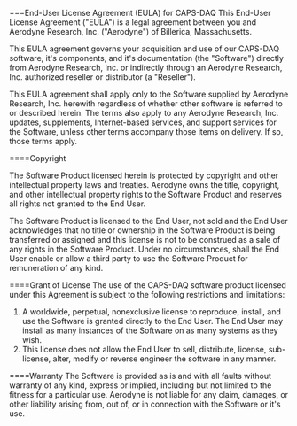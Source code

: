 ﻿===End-User License Agreement (EULA) for CAPS-DAQ
This End-User License Agreement ("EULA") is a legal agreement between you and 
Aerodyne Research, Inc. ("Aerodyne") of Billerica, Massachusetts.

This EULA agreement governs your acquisition and use of our CAPS-DAQ software, 
it's components, and it's documentation (the "Software") directly from Aerodyne 
Research, Inc. or indirectly through an Aerodyne Research, Inc. authorized 
reseller or distributor (a "Reseller").

This EULA agreement shall apply only to the Software supplied by Aerodyne 
Research, Inc. herewith regardless of whether other software is referred to or 
described herein. The terms also apply to any Aerodyne Research, Inc. updates, 
supplements, Internet-based services, and support services for the Software, 
unless other terms accompany those items on delivery. If so, those terms apply.

====Copyright 

The Software Product licensed herein is protected by copyright and other 
intellectual property laws and treaties. Aerodyne owns the title, copyright, 
and other intellectual property rights to the Software Product and reserves 
all rights not granted to the End User.

The Software Product is licensed to the End User, not sold and the End User 
acknowledges that no title or ownership in the Software Product is being 
transferred or assigned and this license is not to be construed as a sale of 
any rights in the Software Product. Under no circumstances, shall the End User 
enable or allow a third party to use the Software Product for remuneration of 
any kind. 

====Grant of License
The use of the CAPS-DAQ software product licensed under this Agreement is 
subject to the following restrictions and limitations:

  1. A worldwide, perpetual, nonexclusive license to reproduce, install, and 
  use the Software is granted directly to the End User. The End User may 
  install as many instances of the Software on as many systems as they wish.
  1. This license does not allow the End User to sell, distribute, license, 
  sub-license, alter, modify or reverse engineer the software in any manner.

====Warranty
The Software is provided as is and with all faults without warranty of any 
kind, express or implied, including but not limited to the fitness for a 
particular use. Aerodyne is not liable for any claim, damages, or other 
liability arising from, out of, or in connection with the Software or it's use.
